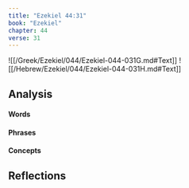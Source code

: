 ```yaml
---
title: "Ezekiel 44:31"
book: "Ezekiel"
chapter: 44
verse: 31
---
```

![[/Greek/Ezekiel/044/Ezekiel-044-031G.md#Text]]
![[/Hebrew/Ezekiel/044/Ezekiel-044-031H.md#Text]]

## Analysis

#### Words

#### Phrases

#### Concepts

## Reflections

